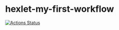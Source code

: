 # hexlet-my-first-workflow

[![Actions Status](https://github.com/Kysto27/hexlet-my-first-workflow/workflows/hello-world/badge.svg)](https://github.com/Kysto27/hexlet-my-first-workflow/actions)